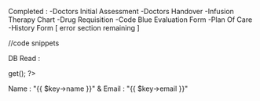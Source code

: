 Completed :
-Doctors Initial Assessment
-Doctors Handover
-Infusion Therapy Chart
-Drug Requisition
-Code Blue Evaluation Form
-Plan Of Care
-History Form [ error section remaining ]


//code snippets

DB Read :
<?php
  $users = DB::table('users')->get();
 ?>
 <?php foreach ($users as $key): ?>
   <p>Name : "{{ $key->name }}" & Email : "{{ $key->email }}"</p>
 <?php endforeach; ?>
